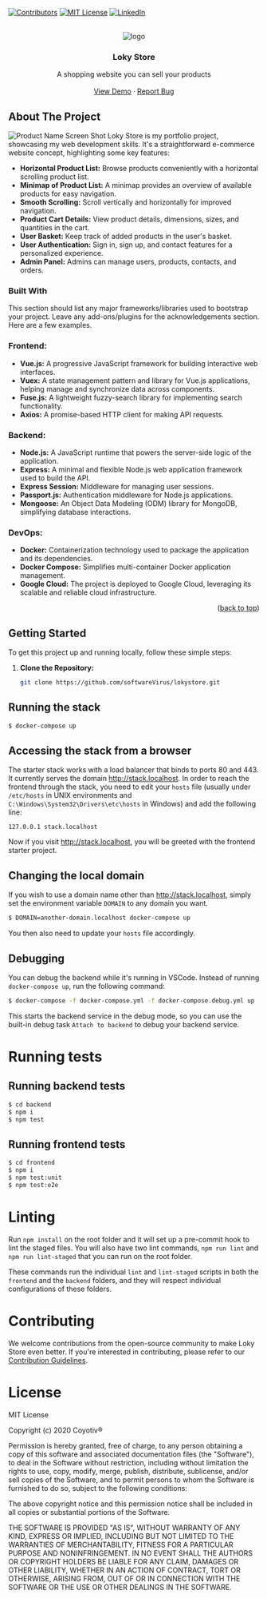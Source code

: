 <!-- Improved compatibility of back to top link: See: https://github.com/othneildrew/Best-README-Template/pull/73 -->
<a name="readme-top"></a>
<!--
*** Thanks for checking out the Best-README-Template. If you have a suggestion
*** that would make this better, please fork the repo and create a pull request
*** or simply open an issue with the tag "enhancement".
*** Don't forget to give the project a star!
*** Thanks again! Now go create something AMAZING! :D
-->



<!-- PROJECT SHIELDS -->
<!--
*** I'm using markdown "reference style" links for readability.
*** Reference links are enclosed in brackets [ ] instead of parentheses ( ).
*** See the bottom of this document for the declaration of the reference variables
*** for contributors-url, forks-url, etc. This is an optional, concise syntax you may use.
*** https://www.markdownguide.org/basic-syntax/#reference-style-links
-->
[![Contributors][contributors-shield]][contributors-url]
[![MIT License][license-shield]][license-url]
[![LinkedIn][linkedin-shield]][linkedin-url]



<!-- PROJECT LOGO -->
<br />
<div align="center">
  <img src="https://user-images.githubusercontent.com/63147096/273959056-e93b85d9-f722-493d-8c8c-c91083167622.png" alt="logo">
  <h3 align="center">Loky Store</h3>

  <p align="center">
    A shopping website you can sell your products
    <br />
    <br />
    <a href="https://www.ibrahimhalilsakli.tech">View Demo</a>
    ·
    <a href="https://github.com/softwareVirus/loky-store/issues">Report Bug</a>
  </p>
</div>






<!-- ABOUT THE PROJECT -->
## About The Project
![Product Name Screen Shot](https://user-images.githubusercontent.com/63147096/273904007-9c4403ea-3f0d-46d4-8ee2-3e567cb08437.png)
Loky Store is my portfolio project, showcasing my web development skills. It's a straightforward e-commerce website concept, highlighting some key features:

- **Horizontal Product List:** Browse products conveniently with a horizontal scrolling product list.
- **Minimap of Product List:** A minimap provides an overview of available products for easy navigation.
- **Smooth Scrolling:** Scroll vertically and horizontally for improved navigation.
- **Product Cart Details:** View product details, dimensions, sizes, and quantities in the cart.
- **User Basket:** Keep track of added products in the user's basket.
- **User Authentication:** Sign in, sign up, and contact features for a personalized experience.
- **Admin Panel:** Admins can manage users, products, contacts, and orders.


### Built With

This section should list any major frameworks/libraries used to bootstrap your project. Leave any add-ons/plugins for the acknowledgements section. Here are a few examples.

### Frontend:

- **Vue.js:** A progressive JavaScript framework for building interactive web interfaces.
- **Vuex:** A state management pattern and library for Vue.js applications, helping manage and synchronize data across components.
- **Fuse.js:** A lightweight fuzzy-search library for implementing search functionality.
- **Axios:** A promise-based HTTP client for making API requests.

### Backend:

- **Node.js:** A JavaScript runtime that powers the server-side logic of the application.
- **Express:** A minimal and flexible Node.js web application framework used to build the API.
- **Express Session:** Middleware for managing user sessions.
- **Passport.js:** Authentication middleware for Node.js applications.
- **Mongoose:** An Object Data Modeling (ODM) library for MongoDB, simplifying database interactions.

### DevOps:

- **Docker:** Containerization technology used to package the application and its dependencies.
- **Docker Compose:** Simplifies multi-container Docker application management.
- **Google Cloud:** The project is deployed to Google Cloud, leveraging its scalable and reliable cloud infrastructure.


<p align="right">(<a href="#readme-top">back to top</a>)</p>



<!-- GETTING STARTED -->
## Getting Started

To get this project up and running locally, follow these simple steps:

1. **Clone the Repository:** 
   ```bash
   git clone https://github.com/softwareVirus/lokystore.git

## Running the stack

```sh
$ docker-compose up
```

## Accessing the stack from a browser

The starter stack works with a load balancer that binds to ports 80 and 443. It currently serves the domain http://stack.localhost. In order to reach the frontend through the stack, you need to edit your `hosts` file (usually under `/etc/hosts` in UNIX environments and `C:\Windows\System32\Drivers\etc\hosts` in Windows) and add the following line:

```
127.0.0.1 stack.localhost
```

Now if you visit http://stack.localhost, you will be greeted with the frontend starter project.

## Changing the local domain

If you wish to use a domain name other than http://stack.localhost, simply set the environment variable `DOMAIN` to any domain you want.

```sh
$ DOMAIN=another-domain.localhost docker-compose up
```

You then also need to update your `hosts` file accordingly.

## Debugging

You can debug the backend while it's running in VSCode. Instead of running `docker-compose up`, run the following command:

```sh
$ docker-compose -f docker-compose.yml -f docker-compose.debug.yml up
```

This starts the backend service in the debug mode, so you can use the built-in debug task `Attach to backend` to debug your backend service.

# Running tests

## Running backend tests

```sh
$ cd backend
$ npm i
$ npm test
```

## Running frontend tests

```sh
$ cd frontend
$ npm i
$ npm test:unit
$ npm test:e2e
```

# Linting

Run `npm install` on the root folder and it will set up a pre-commit hook to lint the staged files. You will also have two lint commands, `npm run lint` and `npm run lint-staged` that you can run on the root folder.

These commands run the individual `lint` and `lint-staged` scripts in both the `frontend` and the `backend` folders, and they will respect individual configurations of these folders.


# Contributing

We welcome contributions from the open-source community to make Loky Store even better. If you're interested in contributing, please refer to our [Contribution Guidelines](link-to-guidelines.md).


# License

MIT License

Copyright (c) 2020 Coyotiv®

Permission is hereby granted, free of charge, to any person obtaining a copy
of this software and associated documentation files (the "Software"), to deal
in the Software without restriction, including without limitation the rights
to use, copy, modify, merge, publish, distribute, sublicense, and/or sell
copies of the Software, and to permit persons to whom the Software is
furnished to do so, subject to the following conditions:

The above copyright notice and this permission notice shall be included in all
copies or substantial portions of the Software.

THE SOFTWARE IS PROVIDED "AS IS", WITHOUT WARRANTY OF ANY KIND, EXPRESS OR
IMPLIED, INCLUDING BUT NOT LIMITED TO THE WARRANTIES OF MERCHANTABILITY,
FITNESS FOR A PARTICULAR PURPOSE AND NONINFRINGEMENT. IN NO EVENT SHALL THE
AUTHORS OR COPYRIGHT HOLDERS BE LIABLE FOR ANY CLAIM, DAMAGES OR OTHER
LIABILITY, WHETHER IN AN ACTION OF CONTRACT, TORT OR OTHERWISE, ARISING FROM,
OUT OF OR IN CONNECTION WITH THE SOFTWARE OR THE USE OR OTHER DEALINGS IN THE
SOFTWARE.



<!-- MARKDOWN LINKS & IMAGES -->
<!-- https://www.markdownguide.org/basic-syntax/#reference-style-links -->
[contributors-shield]: https://img.shields.io/github/contributors/softwareVirus/loky-store.svg?style=for-the-badge
[contributors-url]: https://github.com/softwareVirus/loky-store/graphs/contributors
[license-shield]: https://img.shields.io/github/license/othneildrew/Best-README-Template.svg?style=for-the-badge
[license-url]: https://github.com/softwareVirus/loky-store/blob/main/LICENSE
[linkedin-shield]: https://img.shields.io/badge/-LinkedIn-black.svg?style=for-the-badge&logo=linkedin&colorB=555
[linkedin-url]: https://www.linkedin.com/in/ibrahim-halil-sakli-83a5061b1/
